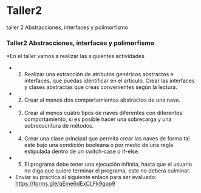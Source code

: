 # Taller2
taller 2 Abstracciones, interfaces y polimorfismo

### Taller2  Abstracciones, interfaces y polimorfismo

*En el taller vamos a realizar las siguientes actividades

* 1.	Realizar una extracción de atributos genéricos abstractos e interfaces, que puedas identificar en el artículo. Crear las interfaces y clases abstractas que creas convenientes según la lectura.
* 2.	Crear al menos dos comportamientos abstractos de una nave.
* 3.	Crear al menos cuatro tipos de naves diferentes con diferentes comportamiento, si es posible hacer una sobrecarga y una sobreescritura de métodos.
* 4.	Crear una clase principal que permita crear las naves de forma tal este bajo una condición booleana o por medio de una regla estipulada dentro de un switch-case o if-else.
* 5.	El programa debe tener una ejecución infinita, hasta que el usuario no diga que quiere terminar el programa, este no deberá culminar.
* Enviar su practica al siguiente enlace para ser evaluado:
https://forms.gle/qEme6dExCLFk9gpp9

